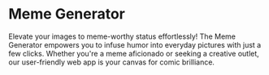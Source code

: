 # Meme Generator
 Elevate your images to meme-worthy status effortlessly! The Meme Generator empowers you to infuse humor into everyday pictures with just a few clicks. Whether you're a meme aficionado or seeking a creative outlet, our user-friendly web app is your canvas for comic brilliance.
